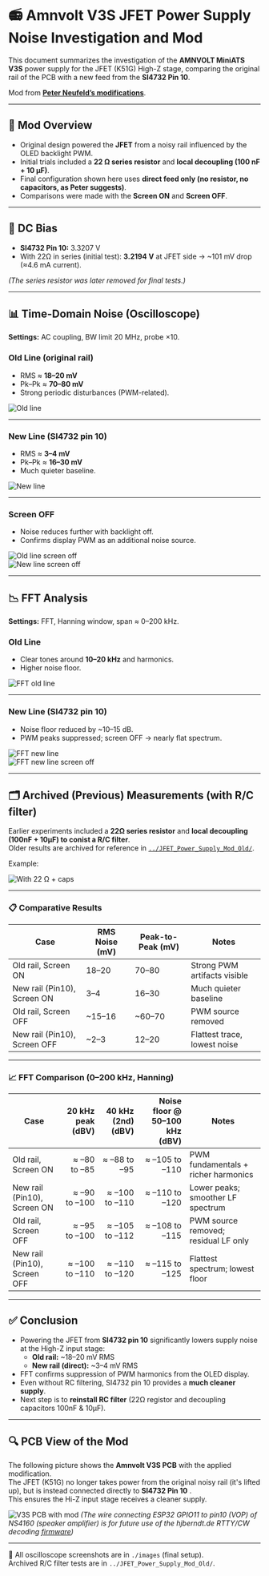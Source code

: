 # 📻 Amnvolt V3S JFET Power Supply Noise Investigation and Mod

This document summarizes the investigation of the **AMNVOLT MiniATS V3S** power supply for the JFET (K51G) High-Z stage, comparing the original rail of the PCB with a new feed from the **SI4732 Pin 10**.

Mod from **[Peter Neufeld’s modifications](https://peterneufeld.wordpress.com/2025/06/13/si4732a-minirx-modifications/)**.

---

## 🔧 Mod Overview

- Original design powered the **JFET** from a noisy rail influenced by the OLED backlight PWM.  
- Initial trials included a **22 Ω series resistor** and **local decoupling (100 nF + 10 µF)**.  
- Final configuration shown here uses **direct feed only (no resistor, no capacitors, as Peter suggests)**.  
- Comparisons were made with the **Screen ON** and **Screen OFF**.

---

## 📐 DC Bias

- **SI4732 Pin 10:** 3.3207 V  
- With 22Ω in series (initial test): **3.2194 V** at JFET side → ~101 mV drop (≈4.6 mA current).  

*(The series resistor was later removed for final tests.)*

---

## 📊 Time-Domain Noise (Oscilloscope)

**Settings:** AC coupling, BW limit 20 MHz, probe ×10.

### Old Line (original rail)
- RMS ≈ **18–20 mV**  
- Pk–Pk ≈ **70–80 mV**  
- Strong periodic disturbances (PWM-related).  

![Old line](../JFET_Power_Supply_Mod_Old/images/SDS00014.png)

---

### New Line (SI4732 pin 10)
- RMS ≈ **3–4 mV**  
- Pk–Pk ≈ **16–30 mV**  
- Much quieter baseline.  

![New line](./images/SDS00030.png)

---

### Screen OFF
- Noise reduces further with backlight off.  
- Confirms display PWM as an additional noise source.  

![Old line screen off](./images/SDS00031.png)  
![New line screen off](./images/SDS00032.png)

---

## 📉 FFT Analysis

**Settings:** FFT, Hanning window, span ≈ 0–200 kHz.  

### Old Line
- Clear tones around **10–20 kHz** and harmonics.  
- Higher noise floor.  

![FFT old line](./images/SDS00029.png)

---

### New Line (SI4732 pin 10)
- Noise floor reduced by ~10–15 dB.  
- PWM peaks suppressed; screen OFF → nearly flat spectrum.  

![FFT new line](./images/SDS00030.png)  
![FFT new line screen off](./images/SDS00032.png)

---

## 🗂 Archived (Previous) Measurements (with R/C filter)

Earlier experiments included a **22Ω series resistor** and **local decoupling (100nF + 10µF) to conist a R/C filter**.  
Older results are archived for reference in [`../JFET_Power_Supply_Mod_Old/`](../JFET_Power_Supply_Mod_Old/).

Example:  

![With 22 Ω + caps](../JFET_Power_Supply_Mod_Old/images//SDS00015.png)

---

### 📋 Comparative Results

| Case                     | RMS Noise (mV) | Peak-to-Peak (mV) | Notes                          |
|---------------------------|----------------|-------------------|--------------------------------|
| Old rail, Screen ON       | 18–20          | 70–80             | Strong PWM artifacts visible   |
| New rail (Pin10), Screen ON | 3–4            | 16–30             | Much quieter baseline          |
| Old rail, Screen OFF      | ~15–16         | ~60–70            | PWM source removed             |
| New rail (Pin10), Screen OFF | ~2–3          | 12–20             | Flattest trace, lowest noise   |

---

### 📈 FFT Comparison (0–200 kHz, Hanning)

| Case                           | 20 kHz peak (dBV) | 40 kHz (2nd) (dBV) | Noise floor @ 50–100 kHz (dBV) | Notes |
|--------------------------------|-------------------:|-------------------:|-------------------------------:|------|
| Old rail, Screen ON            | ≈ –80 to –85      | ≈ –88 to –95       | ≈ –105 to –110                 | PWM fundamentals + richer harmonics |
| New rail (Pin10), Screen ON    | ≈ –90 to –100     | ≈ –100 to –110     | ≈ –110 to –120                 | Lower peaks; smoother LF spectrum   |
| Old rail, Screen OFF           | ≈ –95 to –100     | ≈ –105 to –112     | ≈ –108 to –115                 | PWM source removed; residual LF only |
| New rail (Pin10), Screen OFF   | ≈ –100 to –110    | ≈ –110 to –120     | ≈ –115 to –125                 | Flattest spectrum; lowest floor     |

---

## ✅ Conclusion

- Powering the JFET from **SI4732 pin 10** significantly lowers supply noise at the High-Z input stage:  
  - **Old rail:** ~18–20 mV RMS  
  - **New rail (direct):** ~3–4 mV RMS  
- FFT confirms suppression of PWM harmonics from the OLED display.  
- Even without RC filtering, SI4732 pin 10 provides a **much cleaner supply**.
- Next step is to **reinstall RC filter** (22Ω registor and decoupling capacitors 100nF & 10μF).  
  
---

## 🔍 PCB View of the Mod

The following picture shows the **Amnvolt V3S PCB** with the applied modification.  
The JFET (K51G) no longer takes power from the original noisy rail (it's lifted up), but is instead connected directly to **SI4732 Pin 10** .  
This ensures the Hi-Z input stage receives a cleaner supply.

![V3S PCB with mod](./images/V3S_PCB.jpg)
*(The wire connecting ESP32 GPIO11 to pin10 (VOP) of NS4160 (speaker amplifier) is for future use of the hjberndt.de RTTY/CW decoding [firmware](http://www.hjberndt.de/dvb/pocketSI4735DualCoreDecoder.html))*

---

📂 All oscilloscope screenshots are in `./images` (final setup).  
Archived R/C filter tests are in `../JFET_Power_Supply_Mod_Old/`.
